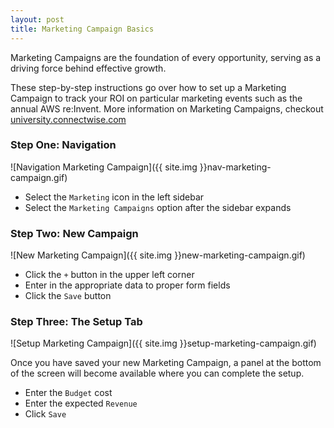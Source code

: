 ```yaml
---
layout: post
title: Marketing Campaign Basics
---
```


Marketing Campaigns are the foundation of every opportunity, serving as a driving force behind effective growth.

These step-by-step instructions go over how to set up a Marketing Campaign to track your ROI on particular marketing events such as the annual AWS re:Invent. More information on Marketing Campaigns, checkout [university.connectwise.com](https://university.connectwise.com/university/search/default.aspx?url=https%3A%2F%2Fsearch.connectwise.com%2Fsearch%3Fq%3Dmarketing%2520campaign%26site%3DUniversity%26btnG%3DSearch%26client%3Dcw_7-0-14_frontend%26output%3Dxml_no_dtd%26proxystylesheet%3Dcw_7-0-14_frontend%26filter%3D0#)

### Step One: Navigation

![Navigation Marketing Campaign]({{ site.img }}nav-marketing-campaign.gif)

* Select the `Marketing` icon in the left sidebar
* Select the `Marketing Campaigns` option after the sidebar expands

### Step Two: New Campaign

![New Marketing Campaign]({{ site.img }}new-marketing-campaign.gif)

* Click the `+` button in the upper left corner
* Enter in the appropriate data to proper form fields
* Click the `Save` button

### Step Three: The Setup Tab

![Setup Marketing Campaign]({{ site.img }}setup-marketing-campaign.gif)

Once you have saved your new Marketing Campaign, a panel at the bottom of the screen will become available where you can complete the setup.

* Enter the `Budget` cost
* Enter the expected `Revenue`
* Click `Save`
